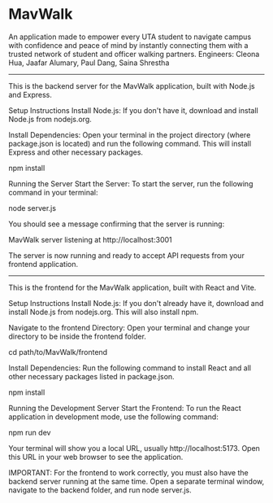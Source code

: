 # MavWalk
An application made to empower every UTA student to navigate campus with confidence and peace of mind by instantly connecting them with a trusted network of student and officer walking partners.
Engineers: Cleona Hua, Jaafar Alumary, Paul Dang, Saina Shrestha


--------------------------------------------------------------------------------------------------------------------------------------------------------------------------------------------------------------------------
This is the backend server for the MavWalk application, built with Node.js and Express.

Setup Instructions
Install Node.js: If you don't have it, download and install Node.js from nodejs.org.

Install Dependencies: Open your terminal in the project directory (where package.json is located) and run the following command. This will install Express and other necessary packages.

npm install

Running the Server
Start the Server: To start the server, run the following command in your terminal:

node server.js

You should see a message confirming that the server is running:

MavWalk server listening at http://localhost:3001

The server is now running and ready to accept API requests from your frontend application.



--------------------------------------------------------------------------------------------------------------------------------------------------------------------------------------------------------------------------
This is the frontend for the MavWalk application, built with React and Vite.

Setup Instructions
Install Node.js: If you don't already have it, download and install Node.js from nodejs.org. This will also install npm.

Navigate to the frontend Directory: Open your terminal and change your directory to be inside the frontend folder.

cd path/to/MavWalk/frontend

Install Dependencies: Run the following command to install React and all other necessary packages listed in package.json.

npm install

Running the Development Server
Start the Frontend: To run the React application in development mode, use the following command:

npm run dev

Your terminal will show you a local URL, usually http://localhost:5173. Open this URL in your web browser to see the application.

IMPORTANT: For the frontend to work correctly, you must also have the backend server running at the same time. Open a separate terminal window, navigate to the backend folder, and run node server.js.
